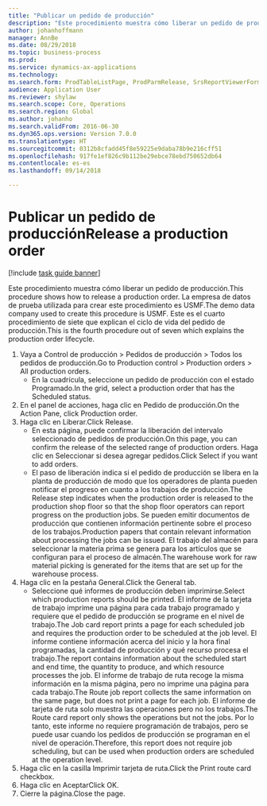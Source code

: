 ```yaml
--- 
title: "Publicar un pedido de producción"
description: "Este procedimiento muestra cómo liberar un pedido de producción."
author: johanhoffmann
manager: AnnBe
ms.date: 08/29/2018
ms.topic: business-process
ms.prod: 
ms.service: dynamics-ax-applications
ms.technology: 
ms.search.form: ProdTableListPage, ProdParmRelease, SrsReportViewerForm
audience: Application User
ms.reviewer: shylaw
ms.search.scope: Core, Operations
ms.search.region: Global
ms.author: johanho
ms.search.validFrom: 2016-06-30
ms.dyn365.ops.version: Version 7.0.0
ms.translationtype: HT
ms.sourcegitcommit: 0312b8cfadd45f8e59225e9daba78b9e216cff51
ms.openlocfilehash: 917fe1ef826c9b112be29ebce78ebd750652db64
ms.contentlocale: es-es
ms.lasthandoff: 09/14/2018

---
```

# <a name="release-a-production-order"></a><span data-ttu-id="e60df-103">Publicar un pedido de producción</span><span class="sxs-lookup"><span data-stu-id="e60df-103">Release a production order</span></span>

[!include [task guide banner](../../includes/task-guide-banner.md)]

<span data-ttu-id="e60df-104">Este procedimiento muestra cómo liberar un pedido de producción.</span><span class="sxs-lookup"><span data-stu-id="e60df-104">This procedure shows how to release a production order.</span></span> <span data-ttu-id="e60df-105">La empresa de datos de prueba utilizada para crear este procedimiento es USMF.</span><span class="sxs-lookup"><span data-stu-id="e60df-105">The demo data company used to create this procedure is USMF.</span></span> <span data-ttu-id="e60df-106">Este es el cuarto procedimiento de siete que explican el ciclo de vida del pedido de producción.</span><span class="sxs-lookup"><span data-stu-id="e60df-106">This is the fourth procedure out of seven which explains the production order lifecycle.</span></span>

1. <span data-ttu-id="e60df-107">Vaya a Control de producción > Pedidos de producción > Todos los pedidos de producción.</span><span class="sxs-lookup"><span data-stu-id="e60df-107">Go to Production control > Production orders > All production orders.</span></span>
    * <span data-ttu-id="e60df-108">En la cuadrícula, seleccione un pedido de producción con el estado Programado.</span><span class="sxs-lookup"><span data-stu-id="e60df-108">In the grid, select a production order that has the Scheduled status.</span></span>  
2. <span data-ttu-id="e60df-109">En el panel de acciones, haga clic en Pedido de producción.</span><span class="sxs-lookup"><span data-stu-id="e60df-109">On the Action Pane, click Production order.</span></span>
3. <span data-ttu-id="e60df-110">Haga clic en Liberar.</span><span class="sxs-lookup"><span data-stu-id="e60df-110">Click Release.</span></span>
    * <span data-ttu-id="e60df-111">En esta página, puede confirmar la liberación del intervalo seleccionado de pedidos de producción.</span><span class="sxs-lookup"><span data-stu-id="e60df-111">On this page, you can confirm the release of the selected range of production orders.</span></span> <span data-ttu-id="e60df-112">Haga clic en Seleccionar si desea agregar pedidos.</span><span class="sxs-lookup"><span data-stu-id="e60df-112">Click Select if you want to add orders.</span></span>  
    * <span data-ttu-id="e60df-113">El paso de liberación indica si el pedido de producción se libera en la planta de producción de modo que los operadores de planta pueden notificar el progreso en cuanto a los trabajos de producción.</span><span class="sxs-lookup"><span data-stu-id="e60df-113">The Release step indicates when the production order is released to the production shop floor so that the shop floor operators can report progress on the production jobs.</span></span> <span data-ttu-id="e60df-114">Se pueden emitir documentos de producción que contienen información pertinente sobre el proceso de los trabajos.</span><span class="sxs-lookup"><span data-stu-id="e60df-114">Production papers that contain relevant information about processing the jobs can be issued.</span></span> <span data-ttu-id="e60df-115">El trabajo del almacén para seleccionar la materia prima se genera para los artículos que se configuran para el proceso de almacén.</span><span class="sxs-lookup"><span data-stu-id="e60df-115">The warehouse work for raw material picking is generated for the items that are set up for the warehouse process.</span></span>  
4. <span data-ttu-id="e60df-116">Haga clic en la pestaña General.</span><span class="sxs-lookup"><span data-stu-id="e60df-116">Click the General tab.</span></span>
    * <span data-ttu-id="e60df-117">Seleccione qué informes de producción deben imprimirse.</span><span class="sxs-lookup"><span data-stu-id="e60df-117">Select which production reports should be printed.</span></span> <span data-ttu-id="e60df-118">El informe de la tarjeta de trabajo imprime una página para cada trabajo programado y requiere que el pedido de producción se programe en el nivel de trabajo.</span><span class="sxs-lookup"><span data-stu-id="e60df-118">The Job card report prints a page for each scheduled job and requires the production order to be scheduled at the job level.</span></span> <span data-ttu-id="e60df-119">El informe contiene información acerca del inicio y la hora final programadas, la cantidad de producción y qué recurso procesa el trabajo.</span><span class="sxs-lookup"><span data-stu-id="e60df-119">The report contains information about the scheduled start and end time, the quantity to produce, and which resource processes the job.</span></span> <span data-ttu-id="e60df-120">El informe de trabajo de ruta recoge la misma información en la misma página, pero no imprime una página para cada trabajo.</span><span class="sxs-lookup"><span data-stu-id="e60df-120">The Route job report collects the same information on the same page, but does not print a page for each job.</span></span> <span data-ttu-id="e60df-121">El informe de tarjeta de ruta solo muestra las operaciones pero no los trabajos.</span><span class="sxs-lookup"><span data-stu-id="e60df-121">The Route card report only shows the operations but not the jobs.</span></span> <span data-ttu-id="e60df-122">Por lo tanto, este informe no requiere programación de trabajos, pero se puede usar cuando los pedidos de producción se programan en el nivel de operación.</span><span class="sxs-lookup"><span data-stu-id="e60df-122">Therefore, this report does not require job scheduling, but can be used when production orders are scheduled at the operation level.</span></span>  
5. <span data-ttu-id="e60df-123">Haga clic en la casilla Imprimir tarjeta de ruta.</span><span class="sxs-lookup"><span data-stu-id="e60df-123">Click the Print route card checkbox.</span></span>
6. <span data-ttu-id="e60df-124">Haga clic en Aceptar</span><span class="sxs-lookup"><span data-stu-id="e60df-124">Click OK.</span></span>
7. <span data-ttu-id="e60df-125">Cierre la página.</span><span class="sxs-lookup"><span data-stu-id="e60df-125">Close the page.</span></span>


